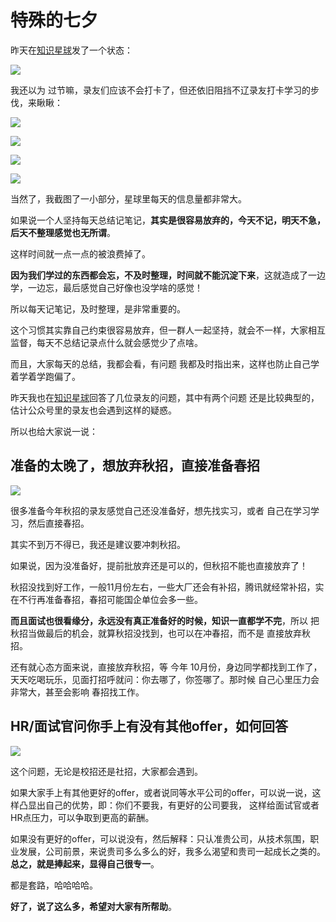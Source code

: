 
# 特殊的七夕

昨天在[知识星球](https://mp.weixin.qq.com/s/QVF6upVMSbgvZy8lHZS3CQ)发了一个状态：

![](https://code-thinking-1253855093.file.myqcloud.com/pics/20210815084126.png)

我还以为 过节嘛，录友们应该不会打卡了，但还依旧阻挡不辽录友打卡学习的步伐，来瞅瞅：


![](https://code-thinking-1253855093.file.myqcloud.com/pics/20210815100028.png)

![](https://code-thinking-1253855093.file.myqcloud.com/pics/20210815100109.png)

![](https://code-thinking-1253855093.file.myqcloud.com/pics/20210815100212.png)

![](https://code-thinking-1253855093.file.myqcloud.com/pics/20210815095902.png)


当然了，我截图了一小部分，星球里每天的信息量都非常大。

如果说一个人坚持每天总结记笔记，**其实是很容易放弃的，今天不记，明天不急，后天不整理感觉也无所谓**。

这样时间就一点一点的被浪费掉了。

**因为我们学过的东西都会忘，不及时整理，时间就不能沉淀下来**，这就造成了一边学，一边忘，最后感觉自己好像也没学啥的感觉！

所以每天记笔记，及时整理，是非常重要的。

这个习惯其实靠自己约束很容易放弃，但一群人一起坚持，就会不一样，大家相互监督，每天不总结记录点什么就会感觉少了点啥。

而且，大家每天的总结，我都会看，有问题 我都及时指出来，这样也防止自己学着学着学跑偏了。

昨天我也在[知识星球](https://mp.weixin.qq.com/s/X1XCH-KevURi3LnakJsCkA)回答了几位录友的问题，其中有两个问题 还是比较典型的，估计公众号里的录友也会遇到这样的疑惑。

所以也给大家说一说：

## 准备的太晚了，想放弃秋招，直接准备春招

![](https://code-thinking-1253855093.file.myqcloud.com/pics/20210815091442.png)

很多准备今年秋招的录友感觉自己还没准备好，想先找实习，或者 自己在学习学习，然后直接春招。

其实不到万不得已，我还是建议要冲刺秋招。

如果说，因为没准备好，提前批放弃还是可以的，但秋招不能也直接放弃了！

秋招没找到好工作，一般11月份左右，一些大厂还会有补招，腾讯就经常补招，实在不行再准备春招，春招可能国企单位会多一些。

**而且面试也很看缘分，永远没有真正准备好的时候，知识一直都学不完**，所以 把秋招当做最后的机会，就算秋招没找到，也可以在冲春招，而不是 直接放弃秋招。

还有就心态方面来说，直接放弃秋招，等 今年 10月份，身边同学都找到工作了，天天吃喝玩乐，见面打招呼就问：你去哪了，你签哪了。那时候 自己心里压力会非常大，甚至会影响 春招找工作。


## HR/面试官问你手上有没有其他offer，如何回答

![](https://code-thinking-1253855093.file.myqcloud.com/pics/20210815091819.png)

这个问题，无论是校招还是社招，大家都会遇到。

如果大家手上有其他更好的offer，或者说同等水平公司的offer，可以说一说，这样凸显出自己的优势，即：你们不要我，有更好的公司要我， 这样给面试官或者HR点压力，可以争取到更高的薪酬。

如果没有更好的offer，可以说没有，然后解释：只认准贵公司，从技术氛围，职业发展，公司前景，来说贵司多么多么的好，我多么渴望和贵司一起成长之类的。**总之，就是捧起来，显得自己很专一**。

都是套路，哈哈哈哈。

**好了，说了这么多，希望对大家有所帮助**。


